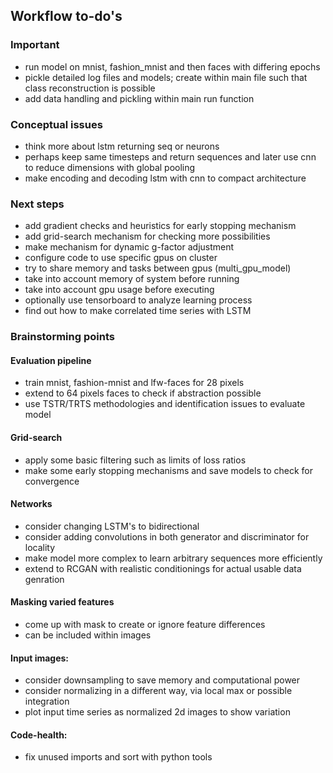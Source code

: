 ## Workflow to-do's

### Important
* run model on mnist, fashion_mnist and then faces with differing epochs
* pickle detailed log files and models; create within main file such that class reconstruction is possible
* add data handling and pickling within main run function

### Conceptual issues
* think more about lstm returning seq or neurons
* perhaps keep same timesteps and return sequences and later use cnn to reduce dimensions with global pooling
* make encoding and decoding lstm with cnn to compact architecture

### Next steps
* add gradient checks and heuristics for early stopping mechanism
* add grid-search mechanism for checking more possibilities
* make mechanism for dynamic g-factor adjustment
* configure code to use specific gpus on cluster
* try to share memory and tasks between gpus (multi\_gpu\_model)
* take into account memory of system before running
* take into account gpu usage before executing
* optionally use tensorboard to analyze learning process
* find out how to make correlated time series with LSTM

### Brainstorming points

#### Evaluation pipeline
* train mnist, fashion-mnist and lfw-faces for 28 pixels
* extend to 64 pixels faces to check if abstraction possible
* use TSTR/TRTS methodologies and identification issues to evaluate model

#### Grid-search
* apply some basic filtering such as limits of loss ratios
* make some early stopping mechanisms and save models to check for convergence

#### Networks
* consider changing LSTM's to bidirectional
* consider adding convolutions in both generator and discriminator for locality
* make model more complex to learn arbitrary sequences more efficiently
* extend to RCGAN with realistic conditionings for actual usable data genration

#### Masking varied features
* come up with mask to create or ignore feature differences
* can be included within images

#### Input images:
* consider downsampling to save memory and computational power
* consider normalizing in a different way, via local max or possible integration
* plot input time series as normalized 2d images to show variation

#### Code-health:
* fix unused imports and sort with python tools
